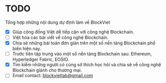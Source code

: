 # TODO
Tổng hợp những nội dung dự định làm về BlockViet

- [x] Giúp cộng đồng Việt dễ tiếp cận với công nghệ Blockchain.
 - [ ] Việt hóa các bài viết về công nghệ Blockchain.
- [x] Chia sẽ những bài toán đơn giản trên một số nền tảng Blockchain phổ biến hiện nay.
 - [ ] Trước tiên tập trung vào một số nền tảng Blockchain sau: Ethereum, Hyperledger Fabric, EOSIO.
- [x] Tìm kiếm những người có cùng sở thích học hỏi và chia sẽ về công nghệ Blockchain giành cho thương mại.
 - [ ] Email contact: blockvietlab@gmail.com

